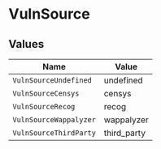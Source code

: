 # VulnSource


## Values

| Name                   | Value                  |
| ---------------------- | ---------------------- |
| `VulnSourceUndefined`  | undefined              |
| `VulnSourceCensys`     | censys                 |
| `VulnSourceRecog`      | recog                  |
| `VulnSourceWappalyzer` | wappalyzer             |
| `VulnSourceThirdParty` | third_party            |